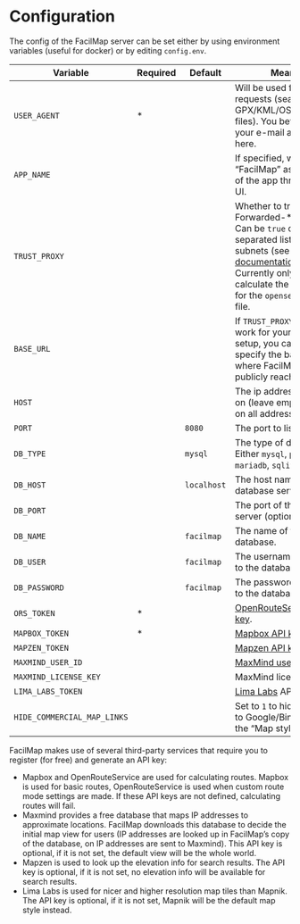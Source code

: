 # Configuration

The config of the FacilMap server can be set either by using environment variables (useful for docker) or by editing `config.env`.

| Variable              | Required | Default     | Meaning                                                                                                                          |
|-----------------------|----------|-------------|----------------------------------------------------------------------------------------------------------------------------------|
| `USER_AGENT`          | *        |             | Will be used for all HTTP requests (search, routing, GPX/KML/OSM/GeoJSON files). You better provide your e-mail address in here. |
| `APP_NAME`            |          |             | If specified, will replace “FacilMap” as the name of the app throughout the UI. |
| `TRUST_PROXY`         |          |             | Whether to trust the X-Forwarded-* headers. Can be `true` or a comma-separated list of IP subnets (see the [express documentation](https://expressjs.com/en/guide/behind-proxies.html)). Currently only used to calculate the base URL for the `opensearch.xml` file. |
| `BASE_URL`            |          |             | If `TRUST_PROXY` does not work for your particular setup, you can manually specify the base URL where FacilMap can be publicly reached here. |
| `HOST`                |          |             | The ip address to listen on (leave empty to listen on all addresses)                                                             |
| `PORT`                |          | `8080`      | The port to listen on.                                                                                                           |
| `DB_TYPE`             |          | `mysql`     | The type of database. Either `mysql`, `postgres`, `mariadb`, `sqlite`, or `mssql`.                                               |
| `DB_HOST`             |          | `localhost` | The host name of the database server.                                                                                            |
| `DB_PORT`             |          |             | The port of the database server (optional).                                                                                      |
| `DB_NAME`             |          | `facilmap`  | The name of the database.                                                                                                        |
| `DB_USER`             |          | `facilmap`  | The username to connect to the database with.                                                                                    |
| `DB_PASSWORD`         |          | `facilmap`  | The password to connect to the database with.                                                                                    |
| `ORS_TOKEN`           | *        |             | [OpenRouteService API key](https://openrouteservice.org/).                                                                     |
| `MAPBOX_TOKEN`        | *        |             | [Mapbox API key](https://www.mapbox.com/signup/).                                                                                |
| `MAPZEN_TOKEN`        |          |             | [Mapzen API key](https://mapzen.com/developers/sign_up).                                                                         |
| `MAXMIND_USER_ID`     |          |             | [MaxMind user ID](https://www.maxmind.com/en/geolite2/signup).                                                                   |
| `MAXMIND_LICENSE_KEY` |          |             | MaxMind license key.                                                                                                             |
| `LIMA_LABS_TOKEN`     |          |             | [Lima Labs](https://maps.lima-labs.com/) API key |
| `HIDE_COMMERCIAL_MAP_LINKS` |    |             | Set to `1` to hide the links to Google/Bing Maps in the “Map style” menu. |

FacilMap makes use of several third-party services that require you to register (for free) and generate an API key:
* Mapbox and OpenRouteService are used for calculating routes. Mapbox is used for basic routes, OpenRouteService is used when custom route mode settings are made. If these API keys are not defined, calculating routes will fail.
* Maxmind provides a free database that maps IP addresses to approximate locations. FacilMap downloads this database to decide the initial map view for users (IP addresses are looked up in FacilMap’s copy of the database, on IP addresses are sent to Maxmind). This API key is optional, if it is not set, the default view will be the whole world.
* Mapzen is used to look up the elevation info for search results. The API key is optional, if it is not set, no elevation info will be available for search results.
* Lima Labs is used for nicer and higher resolution map tiles than Mapnik. The API key is optional, if it is not set, Mapnik will be the default map style instead.